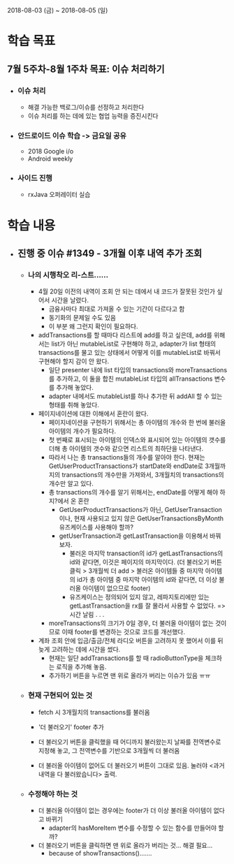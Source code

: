 2018-08-03 (금) ~ 2018-08-05 (일)

# 학습 목표

## 7월 5주차-8월 1주차 목표: 이슈 처리하기

- ### 이슈 처리

  - 해결 가능한 백로그/이슈를 선정하고 처리한다
  - 이슈 처리를 하는 데에 있는 협업 능력을 증진시킨다

- ### 안드로이드 이슈 학습 -> 금요일 공유

  - 2018 Google i/o
  - Android weekly

- ### 사이드 진행

  - rxJava 오퍼레이터 실습



# 학습 내용

- ## 진행 중 이슈 #1349 - 3개월 이후 내역 추가 조회

  - ### 나의 시행착오 리-스트......

    - 4월 20일 이전의 내역이 조회 안 되는 데에서 내 코드가 잘못된 것인가 싶어서 시간을 날렸다.
      - 금융사마다 최대로 가져올 수 있는 기간이 다르다고 함
      - 동기화의 문제일 수도 있음
      - 이 부분 왜 그런지 확인이 필요하다.
    - addTransactions를 할 때마다 리스트에 add를 하고 싶은데, add를 위해서는 list가 아닌 mutableList로 구현해야 하고, adapter가 list 형태의 transactions를 물고 있는 상태에서 어떻게 이를 mutableList로 바꿔서 구현해야 할지 감이 안 왔다.
      - 일단 presenter 내에 list 타입의 transactions와 moreTransactions를 추가하고, 이 둘을 합친 mutableList 타입의 allTransactions 변수를 추가해 놓았다.
      - adapter 내에서도 mutableList를 하나 추가한 뒤 addAll 할 수 있는 형태를 취해 놓았다.
    - 페이지네이션에 대한 이해에서 혼란이 왔다.
      - 페이지네이션을 구현하기 위해서는 총 아이템의 개수와 한 번에 불러올 아이템의 개수가 필요하다.
      - 첫 번째로 표시되는 아이템의 인덱스와 표시되어 있는 아이템의 갯수를 더해 총 아이템의 갯수와 같으면 리스트의 최하단을 나타낸다.
      - 따라서 나는 총 transactions들의 개수를 알아야 한다. 현재는 GetUserProductTransactions가 startDate와 endDate로 3개월까지의 transactions의 개수만을 가져와서, 3개월치의 transactions의 개수만 알고 있다.
      - 총 transactions의 개수를 알기 위해서는, endDate를 어떻게 해야 하지?에서 온 혼란
        - GetUserProductTransactions가 아닌, GetUserTransaction이나, 현재 사용되고 있지 않은 GetUserTransactionsByMonth 유즈케이스를 사용해야 할까?
        - getUserTransaction과 getLastTransaction을 이용해서 바꿔 보자.
          - 불러온 마지막 transaction의 id가 getLastTransactions의 id와 같다면, 이것은 페이지의 마지막이다. (더 불러오기 버튼 클릭 > 3개월씩 더 add > 불러온 아이템들 중 마지막 아이템의 id가 총 아이템 중 마지막 아이템의 id와 같다면, 더 이상 불러올 아이템이 없으므로 footer)
          - 유즈케이스는 정의되어 있지 않고, 레파지토리에만 있는 getLastTransaction을 rx를 잘 몰라서 사용할 수 없었다. => 시간 날림 . . .
      - moreTransactions의 크기가 0일 경우, 더 불러올 아이템이 없는 것이므로 이때 footer를 변경하는 것으로 코드를 개선했다.
    - 계좌 조회 안에 입금/출금/전체 라디오 버튼을 고려하지 못 했어서 이를 뒤늦게 고려하는 데에 시간을 썼다.
      - 현재는 일단 addTransactions를 할 때 radioButtonType을 체크하는 로직을 추가해 놓음.
      - 추가하기 버튼을 누르면 맨 위로 올라가 버리는 이슈가 있음 ㅠㅠ

  

  - ### 현재 구현되어 있는 것

    - fetch 시 3개월치의 transactions를 불러옴

    - '더 불러오기' footer 추가
    - 더 불러오기 버튼을 클릭했을 때 어디까지 불러왔는지 날짜를 전역변수로 지정해 놓고, 그 전역변수를 기반으로 3개월씩 더 불러옴
    - 더 불러올 아이템이 없어도 더 불러오기 버튼이 그대로 있음. 눌러야 <과거 내역을 다 불러왔습니다> 출력.

  

  - ### 수정해야 하는 것

    - 더 불러올 아이템이 없는 경우에는 footer가 더 이상 불러올 아이템이 없다고 바뀌기
      - adapter의 hasMoreItem 변수를 수정할 수 있는 함수를 만들어야 할까?
    - 더 불러오기 버튼을 클릭하면 맨 위로 올라가 버리는 것... 해결 필요...
      - because of showTransactions().......

